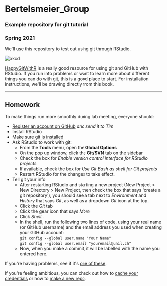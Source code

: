 # Bertelsmeier_Group
### Example repository for git tutorial  
### Spring 2021  


We'll use this repository to test out using git through RStudio.

![xkcd](https://www.explainxkcd.com/wiki/images/4/4d/git.png)


[HappyGitWithR](https://happygitwithr.com/) is a really good resource for using git and GitHub with RStudio. If you run into problems or want to learn more about different things you can do with git, this is a good place to start. For installation instructions, we'll be drawing directly from this book.  

--------

## Homework  
To make things run more smoothly during lab meeting, everyone should:  
- [Register an account on GitHub](https://happygitwithr.com/github-acct.html) *and send it to Tim*  
- Install RStudio  
- Make sure [git is installed](https://happygitwithr.com/install-git.html)  
- Ask RStudio to work with git:  
  - From the **Tools** menu, open the **Global Options**
  - On the pop up window, click the **Git/SVN** tab on the sidebar 
  - Check the box for *Enable version control interface for RStudio projects*
  - If available, check the box for *Use Git Bash as shell for Git projects*
  - Restart RStudio for the changes to take effect.
- Tell git your info
  - After restarting RStudio and starting a new project (New Project > New Directory > New Project, then check the box that says 'create a git repository’), you should see a tab next to *Environment* and *History* that says *Git*, as well as a dropdown *Git* icon at the top.  
  - Click the *Git* tab  
  - Click the gear icon that says *More*  
  - Click *Shell..*   
  - In the shell, run the following two lines of code, using your real name (or GitHub username) and the email address you used when creating your GitHub account:  
`git config --global user.name "Your Name"`  
`git config --global user.email "youremail@unil.ch"`  
  - Now, when you make a commit, it will be labelled with the name you entered here.

If you're having problems, see if it's [one of these](https://happygitwithr.com/troubleshooting.html).  

If you're feeling ambitious, you can check out how to [cache your credentials](https://happygitwithr.com/credential-caching.html) or how to [make a new repo](https://happygitwithr.com/rstudio-git-github.html).  

